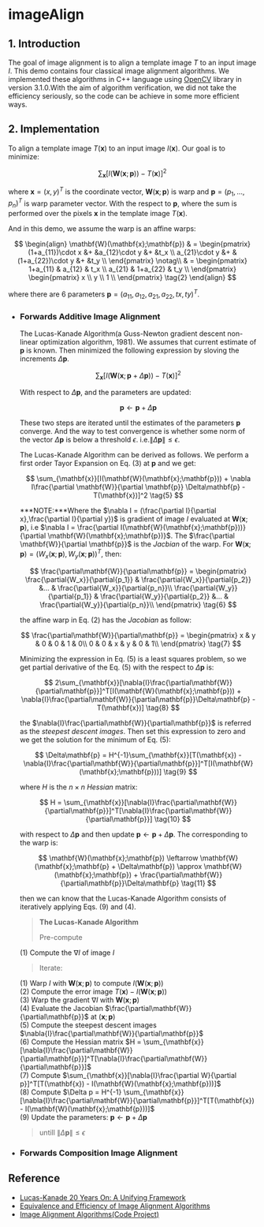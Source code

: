 # imageAlign

## 1. Introduction
The goal of image alignment is to align a template image $T$ to an 
input image $I$. This demo contains four classical image alignment 
algorithms. We implemented these algorithms in C++ language using 
[OpenCV](https://github.com/opencv/opencv/tree/3.1.0) library in 
version 3.1.0.With the aim of algorithm verification, we did not take 
the efficiency seriously, so the code can be achieve in some more 
efficient ways.

## 2. Implementation
To align a template image $T(\mathbf{x})$ to an input image 
$I(\mathbf{x})$. Our goal is to minimize:

$$
\sum_{\mathbf{x}}[I(\mathbf{W}(\mathbf{x};\mathbf{p})) - T(\mathbf{x})]^2
\tag{1}
$$

where $\mathbf{x} = (x,y)^T$ is the coordinate vector, 
$\mathbf{W}(\mathbf{x};\mathbf{p})$ is warp and 
$\mathbf{p} = (p_1, ..., p_n)^T$ is warp parameter vector. With the 
respect to $\mathbf{p}$, where the sum is performed over the pixels 
$\mathbf{x}$ in the template image $T(\mathbf{x})$.


And in this demo, we assume the warp is an affine warps:

$$
\begin{align}
    \mathbf{W}(\mathbf{x};\mathbf{p})
        & =  \begin{pmatrix}
            (1+a_{11})\cdot x &+ &a_{12}\cdot y     &+ &t_x \\
            a_{21}\cdot y     &+ &(1+a_{22})\cdot y &+ &t_y \\
            \end{pmatrix} \notag\\
        & = \begin{pmatrix}
            1+a_{11} & a_{12}   & t_x \\
            a_{21}   & 1+a_{22} & t_y \\
            \end{pmatrix}
            \begin{pmatrix}
            x \\
            y \\
            1 \\
            \end{pmatrix}
\tag{2}
\end{align}
$$

where there are 6 parameters $\mathbf{p} = (a_{11}, a_{12}, a_{21}, a_{22}, tx, ty)^T$.

- ### Forwards Additive Image Alignment

    The Lucas-Kanade Algorithm(a Guss-Newton gradient descent non-linear 
    optimization algorithm, 1981). We assumes that current estimate of 
    $\mathbf{p}$ is known. Then minimized the following expression by sloving 
    the increments $\Delta\mathbf{p}$.

    $$
    \sum_{\mathbf{x}}[I(\mathbf{W}(\mathbf{x};\mathbf{p} + \Delta\mathbf{p})) - T(\mathbf{x})]^2
    \tag{3}
    $$

    With respect to $\Delta\mathbf{p}$, and the parameters are updated:

    $$
    \mathbf{p} \leftarrow \mathbf{p} + \Delta\mathbf{p}
    \tag{4}
    $$

    These two steps are iterated until the estimates of the parameters $\mathbf{p}$ converge.
    And the way to test convergence is whether some norm of the vector $\Delta\mathbf{p}$ is 
    below a threshold $\epsilon$. i.e.$\|\Delta\mathbf{p}\| \le \epsilon$.
    
    The Lucas-Kanade Algorithm can be derived as follows. We perform a first order Tayor Expansion on Eq. $(3)$ at $\mathbf{p}$ and we get:

    $$
    \sum_{\mathbf{x}}[I(\mathbf{W}(\mathbf{x};\mathbf{p})) + \nabla I\frac{\partial \mathbf{W}}{\partial \mathbf{p}} \Delta\mathbf{p} - T(\mathbf{x})]^2 
    \tag{5}
    $$

    ***NOTE:***Where the $\nabla I = (\frac{\partial I}{\partial x},\frac{\partial I}{\partial y})$ is gradient of image $I$ evaluated at $\mathbf{W}(\mathbf{x};\mathbf{p})$,
    i.e $\nabla I = \frac{\partial I(\mathbf{W}(\mathbf{x};\mathbf{p}))}{\partial \mathbf{W}(\mathbf{x};\mathbf{p})}$.
    The $\frac{\partial \mathbf{W}}{\partial \mathbf{p}}$ is the *Jacbian* of the warp.
    For $\mathbf{W}(\mathbf{x};\mathbf{p}) = (W_x(\mathbf{x};\mathbf{p}),W_y(\mathbf{x};\mathbf{p}))^T$, then:

    $$ 
    \frac{\partial\mathbf{W}}{\partial\mathbf{p}} 
        =  \begin{pmatrix}
            \frac{\partial{W_x}}{\partial{p_1}} & \frac{\partial{W_x}}{\partial{p_2}} &... & \frac{\partial{W_x}}{\partial{p_n}}\\
            \frac{\partial{W_y}}{\partial{p_1}} & \frac{\partial{W_y}}{\partial{p_2}} &... & \frac{\partial{W_y}}{\partial{p_n}}\\
            \end{pmatrix} 
    \tag{6}
    $$

    the affine warp in Eq. $(2)$ has the *Jacobian* as follow:

    $$ 
    \frac{\partial\mathbf{W}}{\partial\mathbf{p}} =  \begin{pmatrix}
                                                        x & y & 0 & 0 & 1 & 0\\
                                                        0 & 0 & x & y & 0 & 1\\
                                                        \end{pmatrix}
    \tag{7}
    $$

    Minimizing the expression in Eq. $(5)$ is a least squares problem,
    so we get partial derivative of the Eq. $(5)$ with the respect to $\Delta\mathbf{p}$ is:

    $$
    2\sum_{\mathbf{x}}[\nabla{I}\frac{\partial\mathbf{W}}{\partial\mathbf{p}}]^T[I(\mathbf{W}(\mathbf{x};\mathbf{p})) + \nabla{I}\frac{\partial\mathbf{W}}{\partial\mathbf{p}}\Delta\mathbf{p} - T(\mathbf{x})]
    \tag{8}
    $$

    the $\nabla{I}\frac{\partial\mathbf{W}}{\partial\mathbf{p}}$ is referred as the *steepest descent images*.
    Then set this expression to zero and we get the solution for the minimum of Eq. $(5)$:

    $$
    \Delta\mathbf{p} = H^{-1}\sum_{\mathbf{x}}[T(\mathbf{x}) - \nabla{I}\frac{\partial\mathbf{W}}{\partial\mathbf{p}}]^T[I(\mathbf{W}(\mathbf{x};\mathbf{p}))]
    \tag{9}
    $$

    where $H$ is the $n \times n$ *Hessian* matrix:

    $$
    H = \sum_{\mathbf{x}}[\nabla{I}\frac{\partial\mathbf{W}}{\partial\mathbf{p}}]^T[\nabla{I}\frac{\partial\mathbf{W}}{\partial\mathbf{p}}]
    \tag{10}
    $$

    with respect to $\Delta\mathbf{p}$ and then update $\mathbf{p} \leftarrow \mathbf{p} + \Delta\mathbf{p}$.
    The corresponding to the warp is:

    $$
    \mathbf{W}(\mathbf{x};\mathbf{p}) \leftarrow \mathbf{W}(\mathbf{x};\mathbf{p} + \Delta\mathbf{p}) 
    \approx \mathbf{W}(\mathbf{x};\mathbf{p}) + \frac{\partial\mathbf{W}}{\partial\mathbf{p}}\Delta\mathbf{p}
    \tag{11}
    $$

    then we can know that the Lucas-Kanade Algorithm consists of iteratively applying Eqs. $(9)$ and $(4)$.


    >   **The Lucas-Kanade Algorithm**
    > 
    > Pre-compute 
    >> 
    (1) Compute the $\nabla I$ of image $I$

    >Iterate:
    >>
    (1) Warp $I$ with $\mathbf{W}(\mathbf{x};\mathbf{p})$ to compute $I(\mathbf{W}(\mathbf{x};\mathbf{p}))$  
    (2) Compute the error image $T(\mathbf{x}) - I(\mathbf{W}(\mathbf{x};\mathbf{p}))$  
    (3) Warp the gradient $\nabla{I}$ with $\mathbf{W}(\mathbf{x};\mathbf{p})$  
    (4) Evaluate the Jacobian $\frac{\partial\mathbf{W}}{\partial\mathbf{p}}$ at $(\mathbf{x};\mathbf{p})$  
    (5) Compute the steepest descent images $\nabla{I}\frac{\partial\mathbf{W}}{\partial\mathbf{p}}$  
    (6) Compute the Hessian matrix $H = \sum_{\mathbf{x}}[\nabla{I}\frac{\partial\mathbf{W}}{\partial\mathbf{p}}]^T[\nabla{I}\frac{\partial\mathbf{W}}{\partial\mathbf{p}}]$  
    (7) Compute $\sum_{\mathbf{x}}[\nabla{I}\frac{\partial W}{\partial p}]^T[T(\mathbf{x}) - I(\mathbf{W}(\mathbf{x};\mathbf{p}))]$  
    (8) Compute $\Delta p = H^{-1} \sum_{\mathbf{x}}[\nabla{I}\frac{\partial\mathbf{W}}{\partial\mathbf{p}}]^T[T(\mathbf{x}) - I(\mathbf{W}(\mathbf{x};\mathbf{p}))]$  
    (9) Update the parameters: $\mathbf{p} \leftarrow \mathbf p + \Delta\mathbf{p}$

    > untill $\|\Delta\mathbf{p}\| \le \epsilon$


- ### Forwards Composition Image Alignment



## Reference

- [Lucas-Kanade 20 Years On: A Unifying Framework](http://www.ncorr.com/download/publications/bakerunify.pdf)
- [Equivalence and Efficiency of Image Alignment Algorithms](http://ieeexplore.ieee.org/stamp/stamp.jsp?arnumber=990652)
- [Image Alignment Algorithms(Code Project)](https://www.codeproject.com/Articles/24809/Image-Alignment-Algorithms)